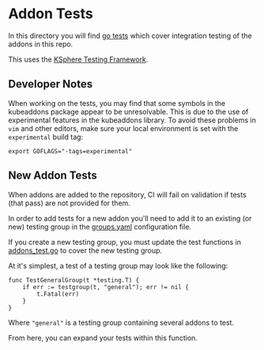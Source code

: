 # Addon Tests

In this directory you will find [go tests](https://golang.org/pkg/testing/) which cover integration testing of the addons in this repo.

This uses the [KSphere Testing Framework](https://github.com/mesosphere/ksphere-testing-framework).

## Developer Notes

When working on the tests, you may find that some symbols in the kubeaddons package appear to be unresolvable. This is due to the use of experimental features in the kubeaddons library. To avoid these problems in `vim` and other editors, make sure your local environment is set with the `experimental` build tag:

```
export GOFLAGS="-tags=experimental"
```

## New Addon Tests

When addons are added to the repository, CI will fail on validation if tests (that  pass) are not provided for them.

In order to add tests for a new addon you'll need to add it to an existing (or new) testing group in the [groups.yaml](/test/groups.yaml) configuration file.

If you create a new testing group, you must update the test functions in [addons_test.go](/test/addons_test.go) to cover the new testing group.

At it's simplest, a test of a testing group may look like the following:

```golang
func TestGeneralGroup(t *testing.T) {
	if err := testgroup(t, "general"); err != nil {
		t.Fatal(err)
	}
}
```

Where `"general"` is a testing group containing several addons to test.

From here, you can expand your tests within this function.

